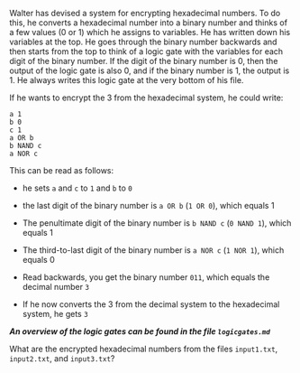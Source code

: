 Walter has devised a system for encrypting hexadecimal numbers.
To do this, he converts a hexadecimal number into a binary number and thinks of a few values (0 or 1) which he assigns to variables.
He has written down his variables at the top.
He goes through the binary number backwards and then starts from the top to think of a logic gate with the variables for each digit of the binary number.
If the digit of the binary number is 0, then the output of the logic gate is also 0, and if the binary number is 1, the output is 1.
He always writes this logic gate at the very bottom of his file.

If he wants to encrypt the 3 from the hexadecimal system, he could write:
```
a 1
b 0
c 1
a OR b
b NAND c
a NOR c
```

This can be read as follows:
- he sets `a` and `c` to `1` and `b` to `0`
- the last digit of the binary number is `a OR b` (`1 OR 0`), which equals 1
- The penultimate digit of the binary number is `b NAND c` (`0 NAND 1`), which equals 1
- The third-to-last digit of the binary number is `a NOR c` (`1 NOR 1`), which equals 0
- Read backwards, you get the binary number `011`, which equals the decimal number `3`

- If he now converts the 3 from the decimal system to the hexadecimal system, he gets `3` 

***An overview of the logic gates can be found in the file `logicgates.md`***

What are the encrypted hexadecimal numbers from the files `input1.txt`, `input2.txt`, and `input3.txt`?